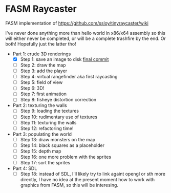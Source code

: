 # FASM Raycaster

FASM implementation of https://github.com/ssloy/tinyraycaster/wiki

I've never done anything more than hello world in x86/x64 assembly so this will either never be completed, or will be a complete trashfire by the end. Or both! Hopefully just the latter tho!

- Part 1: crude 3D renderings
    - [x] Step 1: save an image to disk [final commit](https://github.com/xtactis/fasm-raycaster/tree/039691fbebe27b36a592f270c19cd438ff648f71)
    - [ ] Step 2: draw the map
    - [ ] Step 3: add the player
    - [ ] Step 4: virtual rangefinder aka first raycasting
    - [ ] Step 5: field of view
    - [ ] Step 6: 3D!
    - [ ] Step 7: first animation
    - [ ] Step 8: fisheye distortion correction
- Part 2: texturing the walls
    - [ ] Step 9: loading the textures
    - [ ] Step 10: rudimentary use of textures
    - [ ] Step 11: texturing the walls
    - [ ] Step 12: refactoring time!
- Part 3: populating the world
    - [ ] Step 13: draw monsters on the map
    - [ ] Step 14: black squares as a placeholder
    - [ ] Step 15: depth map
    - [ ] Step 16: one more problem with the sprites
    - [ ] Step 17: sort the sprites
- Part 4: SDL
    - [ ] Step 18: instead of SDL, I'll likely try to link againt opengl or sth more directly, I have no idea at the present moment how to work with graphics from FASM, so this will be interesing.